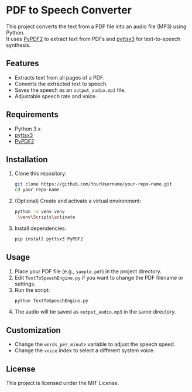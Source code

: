 # PDF to Speech Converter

This project converts the text from a PDF file into an audio file (MP3) using Python.  
It uses [PyPDF2](https://pypi.org/project/PyPDF2/) to extract text from PDFs and [pyttsx3](https://pypi.org/project/pyttsx3/) for text-to-speech synthesis.

## Features

- Extracts text from all pages of a PDF.
- Converts the extracted text to speech.
- Saves the speech as an `output_audio.mp3` file.
- Adjustable speech rate and voice.

## Requirements

- Python 3.x
- [pyttsx3](https://pypi.org/project/pyttsx3/)
- [PyPDF2](https://pypi.org/project/PyPDF2/)

## Installation

1. Clone this repository:
    ```sh
    git clone https://github.com/YourUsername/your-repo-name.git
    cd your-repo-name
    ```

2. (Optional) Create and activate a virtual environment:
    ```sh
    python -m venv venv
    .\venv\Scripts\activate
    ```

3. Install dependencies:
    ```sh
    pip install pyttsx3 PyPDF2
    ```

## Usage

1. Place your PDF file (e.g., `sample.pdf`) in the project directory.
2. Edit `TextToSpeechEngine.py` if you want to change the PDF filename or settings.
3. Run the script:
    ```sh
    python TextToSpeechEngine.py
    ```
4. The audio will be saved as `output_audio.mp3` in the same directory.

## Customization

- Change the `words_per_minute` variable to adjust the speech speed.
- Change the `voice` index to select a different system voice.

## License

This project is licensed under the MIT License.
